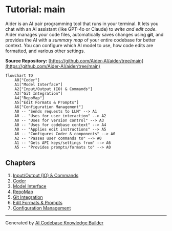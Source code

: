 # Tutorial: main

Aider is an AI pair programming tool that runs in your terminal. It lets you chat with an AI assistant (like GPT-4o or Claude) to *write and edit code*. Aider manages your code files, automatically saves changes using **git**, and provides the AI with a *summary map* of your entire codebase for better context. You can configure which AI model to use, how code edits are formatted, and various other settings.


**Source Repository:** [https://github.com/Aider-AI/aider/tree/main](https://github.com/Aider-AI/aider/tree/main)

```mermaid
flowchart TD
    A0["Coder"]
    A1["Model Interface"]
    A2["Input/Output (IO) & Commands"]
    A3["Git Integration"]
    A4["RepoMap"]
    A5["Edit Formats & Prompts"]
    A6["Configuration Management"]
    A0 -- "Sends requests to LLM" --> A1
    A0 -- "Uses for user interaction" --> A2
    A0 -- "Uses for version control" --> A3
    A0 -- "Uses for codebase context" --> A4
    A0 -- "Applies edit instructions" --> A5
    A6 -- "Configures Coder & components" --> A0
    A2 -- "Passes user commands to" --> A0
    A1 -- "Gets API keys/settings from" --> A6
    A5 -- "Provides prompts/formats to" --> A0
```

## Chapters

1. [Input/Output (IO) & Commands](01_input_output__io____commands.md)
2. [Coder](02_coder.md)
3. [Model Interface](03_model_interface.md)
4. [RepoMap](04_repomap.md)
5. [Git Integration](05_git_integration.md)
6. [Edit Formats & Prompts](06_edit_formats___prompts.md)
7. [Configuration Management](07_configuration_management.md)


---

Generated by [AI Codebase Knowledge Builder](https://github.com/The-Pocket/Tutorial-Codebase-Knowledge)